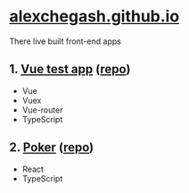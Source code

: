 # [alexchegash.github.io](https://alexchegash.github.io)
There live built front-end apps
## 1. [Vue test app](https://alexchegash.github.io/vue) ([repo](https://github.com/alexchegash/vue-vuex-router-ts))
- Vue
- Vuex
- Vue-router
- TypeScript
## 2. [Poker](https://alexchegash.github.io/poker) ([repo](https://github.com/alexchegash/poker))
- React
- TypeScript